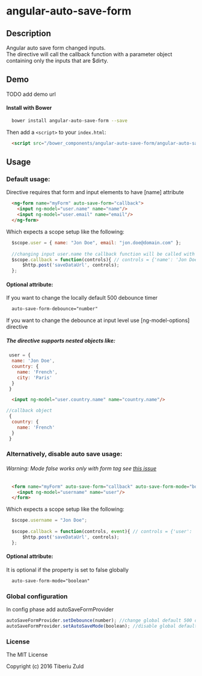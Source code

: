 angular-auto-save-form
 ==============
 
 
 ## Description
 
Angular auto save form changed inputs.  
The directive will call the callback function with a parameter object containing only the inputs that are $dirty.
 
 ## Demo
 
 TODO add demo url
 
#### Install with Bower
```bash
  bower install angular-auto-save-form --save
```

Then add a `<script>` to your `index.html`:

```html
  <script src="/bower_components/angular-auto-save-form/angular-auto-save-form.js"></script>
```

## Usage

### Default usage:

Directive requires that form and input elements to have [name] attribute

```html
  <ng-form name="myForm" auto-save-form="callback"> 
    <input ng-model="user.name" name="name"/>
    <input ng-model="user.email" name="email"/>
  </ng-form>
```

Which expects a scope setup like the following:
```JavaScript
  $scope.user = { name: "Jon Doe", email: "jon.doe@domain.com" };
  
  //changing input user.name the callback function will be called with parameter object
  $scope.callback = function(controls){ // controls = {'name': 'Jon Doe'}
      $http.post('saveDataUrl', controls);
  };
```

#### Optional attribute:

If you want to change the locally default 500 debounce timer
```html
  auto-save-form-debounce="number"
```

If you want to change the debounce at input level use [ng-model-options] directive

##### The directive supports nested objects like:
```JavaScript
 user = {
  name: 'Jon Doe',
  country: {
    name: 'French',
    city: 'Paris'
  }
 }
```

```HTML
  <input ng-model="user.country.name" name="country.name"/>
```

```JavaScript
//callback object
 {
  country: {
    name: 'French'
  }
 }
```

### Alternatively, disable auto save usage:

###### Warning: Mode false works only with form tag see [this issue](https://github.com/angular/angular.js/issues/2513)  

```html
  <form name="myForm" auto-save-form="callback" auto-save-form-mode="boolean"> 
    <input ng-model="username" name="user"/>
  </form>
```

Which expects a scope setup like the following:
```JavaScript
  $scope.username = "Jon Doe";
  
  $scope.callback = function(controls, event){ // controls = {'user': 'Jon Doe'}, event={formSubmitEvent}
      $http.post('saveDataUrl', controls);
  };
```
#### Optional attribute:

It is optional if the property is set to false globally
```html
  auto-save-form-mode="boolean"
```

### Global configuration

In config phase add autoSaveFormProvider

```js
autoSaveFormProvider.setDebounce(number); //change global default 500 debounce timer
autoSaveFormProvider.setAutoSaveMode(boolean); //disable global default auto save set it false
```
### License
 The MIT License
 
 Copyright (c) 2016 Tiberiu Zuld
